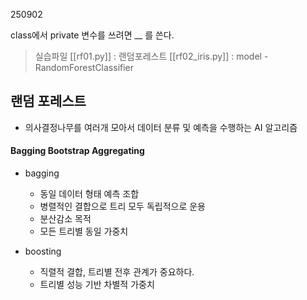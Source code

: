 250902


class에서 private 변수를 쓰려면 \_\_ 를 쓴다.

>실습파일
>[[rf01.py]] : 랜덤포레스트
>[[rf02_iris.py]] : model - RandomForestClassifier

## 랜덤 포레스트
- 의사결정나무를 여러개 모아서 데이터 분류 및 예측을 수행하는 AI 알고리즘

#### Bagging Bootstrap Aggregating

- bagging
	- 동일 데이터 형태 예측 조합
	- 병렬적인 결합으로 트리 모두 독립적으로 운용
	- 분산감소 목적
	- 모든 트리별 동일 가중치

- boosting
	- 직렬적 결합, 트리별 전후 관계가 중요하다.
	- 트리별 성능 기반 차별적 가중치








